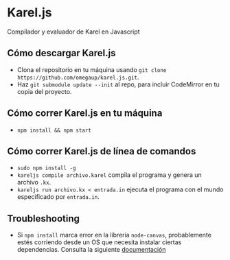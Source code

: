 # Karel.js

Compilador y evaluador de Karel en Javascript

## Cómo descargar Karel.js

- Clona el repositorio en tu máquina usando
  `git clone https://github.com/omegaup/karel.js.git`.
- Haz `git submodule update --init` al repo, para incluir CodeMirror en tu
  copia del proyecto.

## Cómo correr Karel.js en tu máquina

- `npm install && npm start`

## Cómo correr Karel.js de línea de comandos

- `sudo npm install -g`
- `kareljs compile archivo.karel` compila el programa y genera un
  archivo `.kx`.
- `kareljs run archivo.kx < entrada.in` ejecuta el programa con el mundo
  especificado por `entrada.in`.

## Troubleshooting

- Si `npm install` marca error en la librería `node-canvas`, probablemente estés
  corriendo desde un OS que necesita instalar ciertas dependencias. Consulta la siguiente
  [documentación](https://github.com/Automattic/node-canvas?tab=readme-ov-file#compiling)
